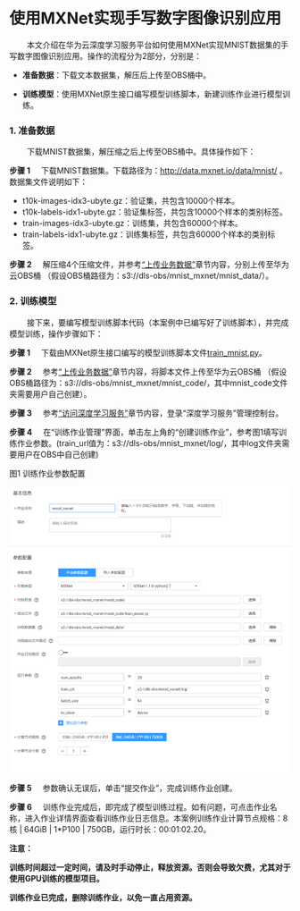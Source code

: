 # 使用MXNet实现手写数字图像识别应用

&#160; &#160; &#160; &#160; 本文介绍在华为云深度学习服务平台如何使用MXNet实现MNIST数据集的手写数字图像识别应用。操作的流程分为2部分，分别是：

- **准备数据**：下载文本数据集，解压后上传至OBS桶中。

- **训练模型**：使用MXNet原生接口编写模型训练脚本，新建训练作业进行模型训练。



### 1. 准备数据
&#160; &#160; &#160; &#160; 下载MNIST数据集，解压缩之后上传至OBS桶中。具体操作如下：

**步骤 1**  &#160; &#160; 下载MNIST数据集。下载路径为：http://data.mxnet.io/data/mnist/ 。数据集文件说明如下：
	
- t10k-images-idx3-ubyte.gz：验证集，共包含10000个样本。
- t10k-labels-idx1-ubyte.gz：验证集标签，共包含10000个样本的类别标签。
- train-images-idx3-ubyte.gz：训练集，共包含60000个样本。
- train-labels-idx1-ubyte.gz：训练集标签，共包含60000个样本的类别标签。


**步骤 2**  &#160; &#160; 解压缩4个压缩文件，并参考<a href = "https://support.huaweicloud.com/usermanual-dls/dls_01_0040.html">“上传业务数据”</a>章节内容，分别上传至华为云OBS桶 （假设OBS桶路径为：s3://dls-obs/mnist_mxnet/mnist_data/）。
### 2. 训练模型
&#160; &#160; &#160; &#160; 接下来，要编写模型训练脚本代码（本案例中已编写好了训练脚本），并完成模型训练，操作步骤如下：

**步骤 1**  &#160; &#160; 下载由MXNet原生接口编写的模型训练脚本文件<a href ="codes/train_mnist.py">train\_mnist.py</a>。

**步骤 2**  &#160; &#160; 参考<a href = "https://support.huaweicloud.com/usermanual-dls/dls_01_0040.html">“上传业务数据”</a>章节内容，将脚本文件上传至华为云OBS桶 （假设OBS桶路径为：s3://dls-obs/mnist_mxnet/mnist_code/，其中mnist_code文件夹需要用户自己创建）。

**步骤 3**  &#160; &#160; 参考<a href ="https://support.huaweicloud.com/usermanual-dls/dls_01_0006.html">“访问深度学习服务”</a>章节内容，登录“深度学习服务”管理控制台。

**步骤 4**  &#160; &#160; 在“训练作业管理”界面，单击左上角的“创建训练作业”，参考图1填写训练作业参数。(train_url值为：s3://dls-obs/mnist_mxnet/log/，其中log文件夹需要用户在OBS中自己创建)

图1 训练作业参数配置
 
<img src="images/11.PNG" width="800px" />


**步骤 5**  &#160; &#160;  参数确认无误后，单击“提交作业”，完成训练作业创建。

**步骤 6**  &#160; &#160;  训练作业完成后，即完成了模型训练过程。如有问题，可点击作业名称，进入作业详情界面查看训练作业日志信息。本案例训练作业计算节点规格：8核 | 64GiB | 1*P100 | 750GB，运行时长：00:01:02.20。


**注意：**

**训练时间超过一定时间，请及时手动停止，释放资源。否则会导致欠费，尤其对于使用GPU训练的模型项目。**

**训练作业已完成，删除训练作业，以免一直占用资源。**
